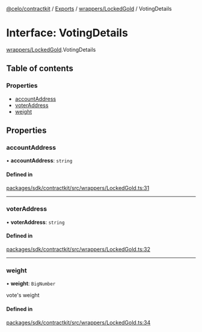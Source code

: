 [@celo/contractkit](../README.md) / [Exports](../modules.md) / [wrappers/LockedGold](../modules/wrappers_LockedGold.md) / VotingDetails

# Interface: VotingDetails

[wrappers/LockedGold](../modules/wrappers_LockedGold.md).VotingDetails

## Table of contents

### Properties

- [accountAddress](wrappers_LockedGold.VotingDetails.md#accountaddress)
- [voterAddress](wrappers_LockedGold.VotingDetails.md#voteraddress)
- [weight](wrappers_LockedGold.VotingDetails.md#weight)

## Properties

### accountAddress

• **accountAddress**: `string`

#### Defined in

[packages/sdk/contractkit/src/wrappers/LockedGold.ts:31](https://github.com/celo-org/developer-tooling/blob/master/packages/sdk/contractkit/src/wrappers/LockedGold.ts#L31)

___

### voterAddress

• **voterAddress**: `string`

#### Defined in

[packages/sdk/contractkit/src/wrappers/LockedGold.ts:32](https://github.com/celo-org/developer-tooling/blob/master/packages/sdk/contractkit/src/wrappers/LockedGold.ts#L32)

___

### weight

• **weight**: `BigNumber`

vote's weight

#### Defined in

[packages/sdk/contractkit/src/wrappers/LockedGold.ts:34](https://github.com/celo-org/developer-tooling/blob/master/packages/sdk/contractkit/src/wrappers/LockedGold.ts#L34)
